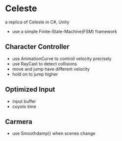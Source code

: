 
# Celeste
a replica of Celeste in C#, Unity

- use a simple Finite-State-Machine(FSM) framework

## Character Controller
- use AnimationCurve to controll velocity precisely
- use RayCast to detect collisions
- move and jump have different velocity 
- hold on to jump higher

## Optimized Input 
- input buffer
- coyoto time

## Carmera
- use Smoothdamp() when scenes change



